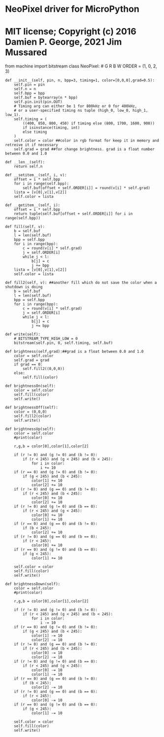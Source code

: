 


# NeoPixel driver for MicroPython
# MIT license; Copyright (c) 2016 Damien P. George, 2021 Jim Mussared

from machine import bitstream
class NeoPixel:
    # G R B W
    ORDER = (1, 0, 2, 3)

    def __init__(self, pin, n, bpp=3, timing=1, color=[0,0,0],grad=0.5):
        self.pin = pin
        self.n = n
        self.bpp = bpp
        self.buf = bytearray(n * bpp)
        self.pin.init(pin.OUT)
        # Timing arg can either be 1 for 800kHz or 0 for 400kHz,
        # or a user-specified timing ns tuple (high_0, low_0, high_1, low_1).
        self.timing = (
            ((400, 850, 800, 450) if timing else (800, 1700, 1600, 900))
            if isinstance(timing, int)
            else timing
        )
        self.color = color ##color in rgb format for keep it in memory and retreive it if necessary
        self.grad = grad ##for change brightness. grad is a float number between 0.0 and 1.0 

    def __len__(self):
        return self.n

    def __setitem__(self, i, v):
        offset = i * self.bpp
        for i in range(self.bpp):
            self.buf[offset + self.ORDER[i]] = round(v[i] * self.grad)
        lista = [v[0],v[1],v[2]]
        self.color = lista

    def __getitem__(self, i):
        offset = i * self.bpp
        return tuple(self.buf[offset + self.ORDER[i]] for i in range(self.bpp))

    def fill(self, v):
        b = self.buf
        l = len(self.buf)
        bpp = self.bpp
        for i in range(bpp):
            c = round(v[i] * self.grad)
            j = self.ORDER[i]
            while j < l:
                b[j] = c
                j += bpp
        lista = [v[0],v[1],v[2]]
        self.color = lista
    
    def fill2(self, v): ##another fill which do not save the color when a shutdown is doing
        b = self.buf
        l = len(self.buf)
        bpp = self.bpp
        for i in range(bpp):
            c = round(v[i] * self.grad)
            j = self.ORDER[i]
            while j < l:
                b[j] = c
                j += bpp

    def write(self):
        # BITSTREAM_TYPE_HIGH_LOW = 0
        bitstream(self.pin, 0, self.timing, self.buf)

    def brightness(self,grad):##grad is a float between 0.0 and 1.0
        color = self.color
        self.grad = grad
        if grad == 0:
            self.fill2((0,0,0))         
        else:
            self.fill(color)
        
    def brightnessOn(self):
        color = self.color
        self.fill(color)
        self.write()
       
    def brightnessOff(self):
        color = (0,0,0)
        self.fill2(color)
        self.write()
   
    def brightnessUp(self):
        color = self.color
        #print(color)
        
        r,g,b = color[0],color[1],color[2]

        if (r != 0) and (g != 0) and (b != 0):
            if (r < 245) and (g < 245) and (b < 245):
                for i in color:
                    i += 10
        if (r == 0) and (g != 0) and (b != 0):
            if (g < 245) and (b < 245):
                color[1] += 10
                color[2] += 10
        if (r != 0) and (g == 0) and (b != 0):
            if (r < 245) and (b < 245):
                color[0] += 10
                color[2] += 10
        if (r != 0) and (g != 0) and (b == 0):
            if (r < 245) and (g < 245):
                color[0] += 10
                color[1] += 10
        if (r == 0) and (g == 0) and (b != 0):
            if (b < 245):
                color[2] += 10
        if (r != 0) and (g == 0) and (b == 0):
            if (r < 245):
                color[0] += 10
        if (r == 0) and (g != 0) and (b == 0):
            if (g < 245):
                color[1] += 10
        
        self.color = color
        self.fill(color)
        self.write()
        
    def brightnessDown(self):
        color = self.color
        #print(color)
        
        r,g,b = color[0],color[1],color[2]

        if (r != 0) and (g != 0) and (b != 0):
            if (r < 245) and (g < 245) and (b < 245):
                for i in color:
                    i -= 10
        if (r == 0) and (g != 0) and (b != 0):
            if (g < 245) and (b < 245):
                color[1] -= 10
                color[2] -= 10
        if (r != 0) and (g == 0) and (b != 0):
            if (r < 245) and (b < 245):
                color[0] -= 10
                color[2] -= 10
        if (r != 0) and (g != 0) and (b == 0):
            if (r < 245) and (g < 245):
                color[0] -= 10
                color[1] -= 10
        if (r == 0) and (g == 0) and (b != 0):
            if (b < 245):
                color[2] -= 10
        if (r != 0) and (g == 0) and (b == 0):
            if (r < 245):
                color[0] -= 10
        if (r == 0) and (g != 0) and (b == 0):
            if (g < 245):
                color[1] -= 10
        
        self.color = color
        self.fill(color)
        self.write()
